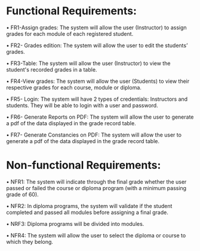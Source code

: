 # Functional Requirements:
•	FR1-Assign grades: The system will allow the user (Instructor) to assign grades for each module of each registered student. 

•	FR2- Grades edition: The system will allow the user to edit the students’ grades.

•	FR3-Table: The system will allow the user (Instructor) to view the student's recorded grades in a table.

•	FR4-View grades: The system will allow the user (Students) to view their respective grades for each course, module or diploma. 

•	FR5- Login: The system will have 2 types of credentials: Instructors and students. They will be able to login with a user and password.

•	FR6- Generate Reports on PDF: The system will allow the user to generate a pdf of the data displayed in the grade record table.

•	FR7- Generate Constancies on PDF: The system will allow the user to generate a pdf of the data displayed in the grade record table. 


# Non-functional Requirements:
•	NFR1: The system will indicate through the final grade whether the user passed or failed the course or diploma program (with a minimum passing grade of 60).

•	NFR2: In diploma programs, the system will validate if the student completed and passed all modules before assigning a final grade. 

•	NRF3: Diploma programs will be divided into modules.

•	NFR4: The system will allow the user to select the diploma or course to which they belong. 
